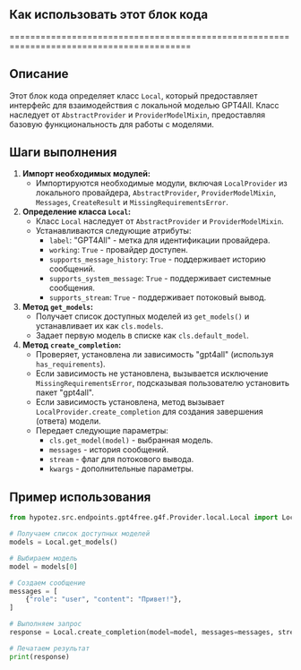 ## Как использовать этот блок кода
=========================================================================================

Описание
-------------------------
Этот блок кода определяет класс `Local`, который предоставляет интерфейс для взаимодействия с локальной моделью GPT4All. Класс наследует от `AbstractProvider` и `ProviderModelMixin`, предоставляя базовую функциональность для работы с моделями. 

Шаги выполнения
-------------------------
1. **Импорт необходимых модулей:** 
   - Импортируются необходимые модули, включая `LocalProvider` из локального провайдера, `AbstractProvider`, `ProviderModelMixin`, `Messages`, `CreateResult` и `MissingRequirementsError`.
2. **Определение класса `Local`:**
   - Класс `Local` наследует от `AbstractProvider` и `ProviderModelMixin`.
   - Устанавливаются следующие атрибуты:
     - `label`: "GPT4All" - метка для идентификации провайдера.
     - `working`: `True` - провайдер доступен.
     - `supports_message_history`: `True` - поддерживает историю сообщений.
     - `supports_system_message`: `True` - поддерживает системные сообщения.
     - `supports_stream`: `True` - поддерживает потоковый вывод.
3. **Метод `get_models`:** 
   - Получает список доступных моделей из `get_models()` и устанавливает их как `cls.models`.
   - Задает первую модель в списке как `cls.default_model`.
4. **Метод `create_completion`:** 
   - Проверяет, установлена ли зависимость "gpt4all" (используя `has_requirements`). 
   - Если зависимость не установлена, вызывается исключение `MissingRequirementsError`, подсказывая пользователю установить пакет "gpt4all".
   - Если зависимость установлена, метод вызывает `LocalProvider.create_completion` для создания завершения (ответа) модели.
   - Передает следующие параметры:
     - `cls.get_model(model)` - выбранная модель.
     - `messages` - история сообщений.
     - `stream` - флаг для потокового вывода.
     - `kwargs` - дополнительные параметры.

Пример использования
-------------------------

```python
from hypotez.src.endpoints.gpt4free.g4f.Provider.local.Local import Local

# Получаем список доступных моделей
models = Local.get_models()

# Выбираем модель
model = models[0]

# Создаем сообщение
messages = [
    {"role": "user", "content": "Привет!"},
]

# Выполняем запрос
response = Local.create_completion(model=model, messages=messages, stream=False)

# Печатаем результат
print(response) 
```
